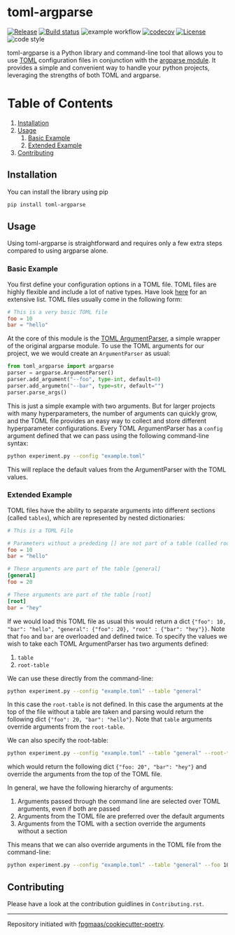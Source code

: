 # toml-argparse

[![Release](https://img.shields.io/github/v/release/florianmahner/toml-argparse)](https://img.shields.io/github/v/release/florianmahner/toml-argparse)
[![Build status](https://img.shields.io/github/actions/workflow/status/florianmahner/toml-argparse/main.yml?branch=main)](https://github.com/florianmahner/toml-argparse/actions/workflows/main.yml?query=branch%3Amain)
![example workflow](https://github.com/florianmahner/toml-argparse/actions/workflows/main.yml/badge.svg)
[![codecov](https://codecov.io/gh/florianmahner/toml-argparse/branch/main/graph/badge.svg)](https://codecov.io/gh/florianmahner/toml-argparse)
[![License](https://img.shields.io/github/license/florianmahner/toml-argparse)](https://img.shields.io/github/license/florianmahner/toml-argparse)
![code style](https://img.shields.io/badge/code%20style-black-black)


toml-argparse is a Python library and command-line tool that allows you to use [TOML](https://toml.io/en/) configuration files in conjunction with the [argparse module](https://docs.python.org/3/library/argparse.html). It provides a simple and convenient way to handle your python projects, leveraging the strengths of both TOML and argparse.


# Table of Contents
1. [Installation](#installation)
2. [Usage](#usage)
    1. [Basic Example](#basic-example)
    2. [Extended Example](#extended-example)
5. [Contributing](#contributing)


## Installation

You can install the library using pip

```bash
pip install toml-argparse
```


## Usage

Using toml-argparse is straightforward and requires only a few extra steps compared to using argparse alone.

### Basic Example

You first define your configuration options in a TOML file. TOML files are highly flexible and include a lot of native types. Have look [here](https://toml.io/en/v1.0.0) for an extensive list.  TOML files usually come in the following form:

```toml
# This is a very basic TOML file
foo = 10
bar = "hello"
```

At the core of this module is the  [TOML ArgumentParser](https://github.com/florianmahner/toml-argparse/blob/main/toml_argparse/argparse.py), a simple wrapper of the original argparse module. To use the TOML arguments for our project, we we would create an `ArgumentParser` as usual:

```python
from toml_argparse import argparse
parser = argparse.ArgumentParser()
parser.add_argument("--foo", type-int, default=0)
parser.add_argumetn("--bar", type=str, default="")
parser.parse_args()
```

This is just a simple example with two arguments. But for larger projects with many hyperparameters, the number of arguments can quickly grow, and the TOML file provides an easy way to collect and store different hyperparameter configurations. Every TOML ArgumentParser has a `config` argument defined that we can pass using the following command-line syntax:

```bash
python experiment.py --config "example.toml"
```

This will replace the default values from the ArgumentParser with the TOML values.

### Extended Example

TOML files have the ability to separate arguments into different sections (called `tables`), which are represented by nested dictionaries:

```toml
# This is a TOML File

# Parameters without a prededing [] are not part of a table (called root-table)
foo = 10
bar = "hello"

# These arguments are part of the table [general]
[general]
foo = 20

# These arguments are part of the table [root]
[root]
bar = "hey"
```

If we would load this TOML file as usual this would return a dict `{"foo": 10, "bar": "hello", "general": {"foo": 20}, "root" : {"bar": "hey"}}`. Note that `foo` and `bar` are overloaded and defined twice. To specify the values we wish to take each TOML ArgumentParser has two arguments defined:

1. `table`
2. `root-table`

We can use these directly from the command-line:

```bash
python experiment.py --config "example.toml" --table "general"
```

In this case the `root-table` is not defined. In this case the arguments at the top of the file without a table are taken and parsing would return the following dict `{"foo": 20, "bar": "hello"}`. Note that `table` arguments override arguments from the `root-table`. 

We can also specify the root-table:

```bash
python experiment.py --config "example.toml" --table "general" --root-table "root"
```

which would return the following dict `{"foo: 20", "bar": "hey"}` and override the arguments from the top of the TOML file.

In general, we have the following hierarchy of arguments:
1. Arguments passed through the command line are selected over TOML
           arguments, even if both are passed
2. Arguments from the TOML file are preferred over the default arguments
3. Arguments from the TOML with a section override the arguments without a section

This means that we can also override arguments in the TOML file from the command-line:

```bash
python experiment.py --config "example.toml" --table "general" --foo 100
```


## Contributing

Please have a look at the contribution guidlines in `Contributing.rst`.

---

Repository initiated with [fpgmaas/cookiecutter-poetry](https://github.com/fpgmaas/cookiecutter-poetry).
